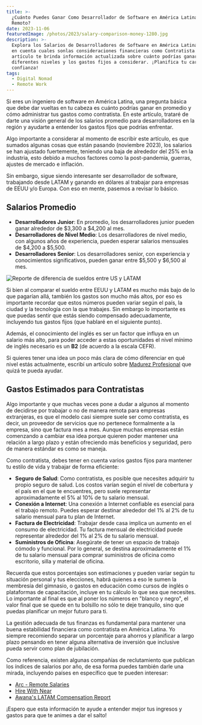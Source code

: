 ```yaml
---
title: >-
  ¿Cuánto Puedes Ganar Como Desarrollador de Software en América Latina siendo
  Remoto?
date: 2023-11-06
featuredImage: /photos/2023/salary-comparison-money-1280.jpg
description: >-
  Explora los Salarios de Desarrolladores de Software en América Latina y toma
  en cuenta cuales sonlas consideraciones financieras como Contratista. Este
  artículo te brinda información actualizada sobre cuánto podrías ganar en
  diferentes niveles y los gastos fijos a considerar. ¡Planifica tu carrera con
  confianza!
tags:
  - Digital Nomad
  - Remote Work
---
```


Si eres un ingeniero de software en América Latina, una pregunta básica que debe dar vueltas en tu cabeza es cuánto podrías ganar en promedio y cómo administrar tus gastos como contratista. En este artículo, trataré de darte una visión general de los salarios promedio para desarrolladores en la región y ayudarte a entender los gastos fijos que podrías enfrentar.

Algo importante a considerar al momento de escribir este artículo, es que sumados algunas cosas que están pasando (noviembre 2023), los salarios se han ajustado fuertemente, teniendo una baja de alrededor del 25% en la industria, esto debido a muchos factores como la post-pandemia, guerras, ajustes de mercado e inflación.

Sin embargo, sigue siendo interesante ser desarrollador de software, trabajando desde LATAM y ganando en dólares al trabajar para empresas de EEUU y/o Europa.  Con eso en mente, pasemos a revisar lo básico.

## Salarios Promedio

* **Desarrolladores Junior**: En promedio, los desarrolladores junior pueden ganar alrededor de $3,300 a $4,200 al mes.
* **Desarrolladores de Nivel Medio**: Los desarrolladores de nivel medio, con algunos años de experiencia, pueden esperar salarios mensuales de $4,200 a $5,500.
* **Desarrolladores Senior**: Los desarrolladores senior, con experiencia y conocimientos significativos, pueden ganar entre $5,500 y $6,500 al mes.

![Reporte de diferencia de sueldos entre US y LATAM](</photos/Screenshot 2023-11-06 at 12.09.25.png> "Reporte de diferencia de sueldos entre US y LATAM")

Si bien al comparar el sueldo entre EEUU y LATAM es mucho más bajo de lo que pagarían allá, también los gastos son mucho más altos, por eso es importante recordar que estos números pueden variar según el país, la ciudad y la tecnología con la que trabajes.  Sin embargo lo importante es que puedas sentir que estás siendo compensado adecuadamente, incluyendo tus gastos fijos (que hablaré en el siguiente punto).

Además, el conocimiento del inglés es ser un factor que influya en un salario más alto, para poder acceder a estas oportunidades el nivel mínimo de inglés necesario es un **B2** (de acuerdo a la escala CEFR).

Si quieres tener una idea un poco más clara de cómo diferenciar en qué nivel estás actualmente, escribí un artículo sobre [Madurez Profesional](https://ivan.campananaranjo.com/posts/madurez-profesional-en-ti-que-separa-a-un-junior-de-un-senior "Madurez Profesional") que quizá te pueda ayudar.

## Gastos Estimados para Contratistas

Algo importante y que muchas veces pone a dudar a algunos al momento de decidirse por trabajar o no de manera remota para empresas extranjeras, es que el modelo casi siempre suele ser como contratista, es decir, un proveedor de servicios que no pertenece formalmente a la empresa, sino que factura mes a mes.  Aunque muchas empresas están comenzando a cambiar esa idea porque quieren poder mantener una relación a largo plazo y están ofreciendo más beneficios y seguridad, pero de manera estándar es como se maneja.

Como contratista, debes tener en cuenta varios gastos fijos para mantener tu estilo de vida y trabajar de forma eficiente:

* **Seguro de Salud**: Como contratista, es posible que necesites adquirir tu propio seguro de salud. Los costos varían según el nivel de cobertura y el país en el que te encuentres, pero suele representar aproximadamente el 5% al 10% de tu salario mensual.
* **Conexión a Internet**: Una conexión a Internet confiable es esencial para el trabajo remoto. Puedes esperar destinar alrededor del 1% al 2% de tu salario mensual para tu plan de Internet.
* **Factura de Electricidad**: Trabajar desde casa implica un aumento en el consumo de electricidad. Tu factura mensual de electricidad puede representar alrededor del 1% al 2% de tu salario mensual.
* **Suministros de Oficina**: Asegúrate de tener un espacio de trabajo cómodo y funcional. Por lo general, se destina aproximadamente el 1% de tu salario mensual para comprar suministros de oficina como escritorio, silla y material de oficina.

Recuerda que estos porcentajes son estimaciones y pueden variar según tu situación personal y tus elecciones, habrá quienes a eso le sumen la membresía del gimnasio, o gastos en educación como cursos de inglés o plataformas de capacitación, incluye en tu cálculo lo que sea que necesites.  Lo importante al final es que al poner los números en "blanco y negro", el valor final que se quede en tu bolsillo no sólo te deje tranquilo, sino que puedas planificar un mejor futuro para ti.

La gestión adecuada de tus finanzas es fundamental para mantener una buena estabilidad financiera como contratista en América Latina.  Yo siempre recomiendo separar un porcentaje para ahorros y planificar a largo plazo pensando en tener alguna alternativa de inversión que inclusive pueda servir como plan de jubilación.

Como referencia, existen algunas compañías de reclutamiento que publican los índices de salarios por año, de esa forma puedes también darle una mirada, incluyendo países en específico que te pueden interesar:

* [Arc - Remote Salaries](https://arc.dev/salaries "Remote Salaries")
* [Hire With Near](https://www.hirewithnear.com/salary-guide-us-vs-latam)
* [Awana's LATAM Compensation Report](https://www.awana.io/latam-compensation-report-guide-understand-developer-salary "Awana Compensation Re")

¡Espero que esta información te ayude a entender mejor tus ingresos y gastos para que te animes a dar el salto!
